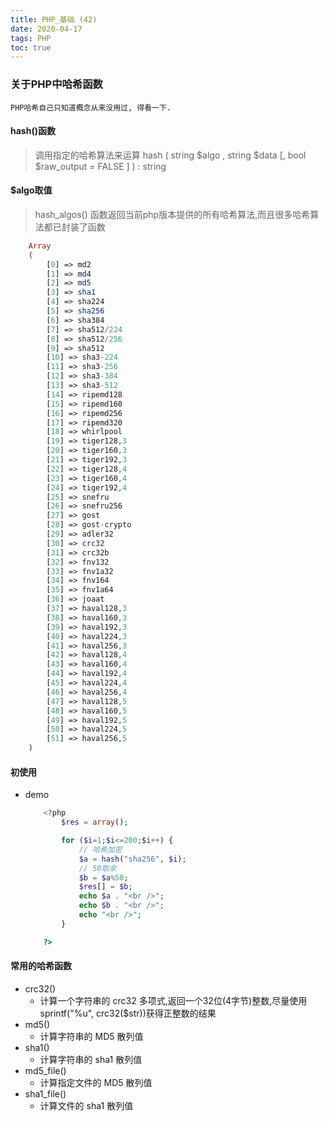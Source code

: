 ```yaml
---
title: PHP_基础 (42)
date: 2020-04-17
tags: PHP 
toc: true
---
```


### 关于PHP中哈希函数
    PHP哈希自己只知道概念从来没用过, 得看一下.

<!-- more -->

#### hash()函数
> 调用指定的哈希算法来运算
hash ( string $algo , string $data [, bool $raw_output = FALSE ] ) : string

#### $algo取值
> hash_algos() 函数返回当前php版本提供的所有哈希算法,而且很多哈希算法都已封装了函数
```php
    Array
    (
        [0] => md2
        [1] => md4
        [2] => md5
        [3] => sha1
        [4] => sha224
        [5] => sha256
        [6] => sha384
        [7] => sha512/224
        [8] => sha512/256
        [9] => sha512
        [10] => sha3-224
        [11] => sha3-256
        [12] => sha3-384
        [13] => sha3-512
        [14] => ripemd128
        [15] => ripemd160
        [16] => ripemd256
        [17] => ripemd320
        [18] => whirlpool
        [19] => tiger128,3
        [20] => tiger160,3
        [21] => tiger192,3
        [22] => tiger128,4
        [23] => tiger160,4
        [24] => tiger192,4
        [25] => snefru
        [26] => snefru256
        [27] => gost
        [28] => gost-crypto
        [29] => adler32
        [30] => crc32
        [31] => crc32b
        [32] => fnv132
        [33] => fnv1a32
        [34] => fnv164
        [35] => fnv1a64
        [36] => joaat
        [37] => haval128,3
        [38] => haval160,3
        [39] => haval192,3
        [40] => haval224,3
        [41] => haval256,3
        [42] => haval128,4
        [43] => haval160,4
        [44] => haval192,4
        [45] => haval224,4
        [46] => haval256,4
        [47] => haval128,5
        [48] => haval160,5
        [49] => haval192,5
        [50] => haval224,5
        [51] => haval256,5
    )
```

#### 初使用
- demo
    ```php
        <?php
            $res = array();

            for ($i=1;$i<=200;$i++) {
                // 哈希加密
                $a = hash("sha256", $i);
                // 50取余
                $b = $a%50;
                $res[] = $b;
                echo $a . "<br />";
                echo $b . "<br />";
                echo "<br />";
            }

        ?>
    ```

#### 常用的哈希函数
- crc32()
    * 计算一个字符串的 crc32 多项式,返回一个32位(4字节)整数,尽量使用 sprintf("%u", crc32($str))获得正整数的结果
- md5()
    * 计算字符串的 MD5 散列值
- sha1()
    * 计算字符串的 sha1 散列值
- md5_file()
    * 计算指定文件的 MD5 散列值
- sha1_file()
    * 计算文件的 sha1 散列值
